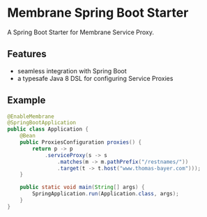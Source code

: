 # Membrane Spring Boot Starter

A Spring Boot Starter for Membrane Service Proxy.

## Features

* seamless integration with Spring Boot
* a typesafe Java 8 DSL for configuring Service Proxies

## Example

```java
@EnableMembrane
@SpringBootApplication
public class Application {
    @Bean
    public ProxiesConfiguration proxies() {
        return p -> p
            .serviceProxy(s -> s
                .matches(m -> m.pathPrefix("/restnames/"))
                .target(t -> t.host("www.thomas-bayer.com")));
    }

    public static void main(String[] args) {
        SpringApplication.run(Application.class, args);
    }
}
```
